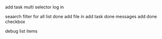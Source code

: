 add task
multi selector
log in

seaarch filter for all list done
add file in add task done
messages add done
checkbox

debug list items
